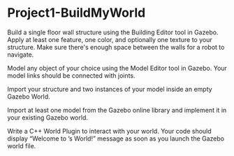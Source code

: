 # Project1-BuildMyWorld

Build a single floor wall structure using the Building Editor tool in Gazebo. 
Apply at least one feature, one color, and optionally one texture to your structure. Make sure there's enough space between the walls for a robot to navigate.

Model any object of your choice using the Model Editor tool in Gazebo. Your model links should be connected with joints.

Import your structure and two instances of your model inside an empty Gazebo World.

Import at least one model from the Gazebo online library and implement it in your existing Gazebo world.

Write a C++ World Plugin to interact with your world. Your code should display “Welcome to ’s World!” message as soon as you launch the Gazebo world file.
